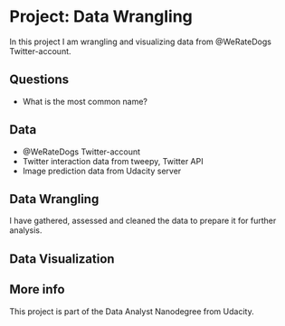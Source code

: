 # Project: Data Wrangling

In this project I am wrangling and visualizing data from @WeRateDogs Twitter-account.


## Questions

* What is the most common name?


## Data

* @WeRateDogs Twitter-account
* Twitter interaction data from tweepy, Twitter API
* Image prediction data from Udacity server

## Data Wrangling

I have gathered, assessed and cleaned the data to prepare it for further analysis.

## Data Visualization

## More info

This project is part of the Data Analyst Nanodegree from Udacity.
